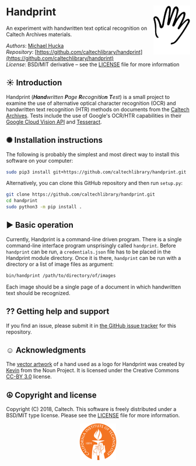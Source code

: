 Handprint<img width="100px" align="right" src=".graphics/noun_Hand_733265.svg">
=========

An experiment with handwritten text optical recognition on Caltech Archives materials.

*Authors*:      [Michael Hucka](http://github.com/mhucka)<br>
*Repository*:   [https://github.com/caltechlibrary/handprint](https://github.com/caltechlibrary/handprint)<br>
*License*:      BSD/MIT derivative &ndash; see the [LICENSE](LICENSE) file for more information

☀ Introduction
-----------------------------

Handprint (_**Hand**written **P**age **R**ecognit**i**o**n** **T**est_) is a small project to examine the use of alternative optical character recognition (OCR) and handwritten text recognition (HTR) methods on documents from the [Caltech Archives](http://archives.caltech.edu).  Tests include the use of Google's OCR/HTR capabilities in their [Google Cloud Vision API](https://cloud.google.com/vision/docs/ocr) and [Tesseract](https://en.wikipedia.org/wiki/Tesseract_(software)).

✺ Installation instructions
---------------------------

The following is probably the simplest and most direct way to install this software on your computer:
```sh
sudo pip3 install git+https://github.com/caltechlibrary/handprint.git
```

Alternatively, you can clone this GitHub repository and then run `setup.py`:
```sh
git clone https://github.com/caltechlibrary/handprint.git
cd handprint
sudo python3 -m pip install .
```

▶︎ Basic operation
------------------

Currently, Handprint is a command-line driven program.  There is a single command-line interface program unsprisingly called `handprint`.  Before `handprint` can be run, a `credentials.json` file has to be placed in the Handprint module directory.  Once it is there, `handprint` can be run with a directory or a list of image files as argument:

```bash
bin/handprint /path/to/directory/of/images
```

Each image should be a single page of a document in which handwritten text should be recognized.


⁇ Getting help and support
--------------------------

If you find an issue, please submit it in [the GitHub issue tracker](https://github.com/caltechlibrary/handprint/issues) for this repository.


☺︎ Acknowledgments
-----------------------

The [vector artwork](https://thenounproject.com/search/?q=hand&i=733265) of a hand used as a logo for Handprint was created by [Kevin](https://thenounproject.com/kevn/) from the Noun Project.  It is licensed under the Creative Commons [CC-BY 3.0](https://creativecommons.org/licenses/by/3.0/) license.


☮︎ Copyright and license
---------------------

Copyright (C) 2018, Caltech.  This software is freely distributed under a BSD/MIT type license.  Please see the [LICENSE](LICENSE) file for more information.
    
<div align="center">
  <a href="https://www.caltech.edu">
    <img width="100" height="100" src=".graphics/caltech-round.svg">
  </a>
</div>
